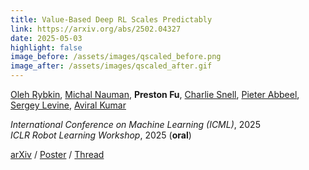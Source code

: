 ```yaml
---
title: Value-Based Deep RL Scales Predictably
link: https://arxiv.org/abs/2502.04327
date: 2025-05-03
highlight: false
image_before: /assets/images/qscaled_before.png
image_after: /assets/images/qscaled_after.gif
---
```


[Oleh Rybkin](https://people.eecs.berkeley.edu/~oleh/),
[Michal Nauman](https://scholar.google.com/citations?user=GnEVRtQAAAAJ&hl=en),
**Preston Fu**,
[Charlie Snell](https://sea-snell.github.io/),
[Pieter Abbeel](https://people.eecs.berkeley.edu/~pabbeel/),
[Sergey Levine](https://people.eecs.berkeley.edu/~svlevine/),
[Aviral Kumar](https://aviralkumar2907.github.io/)

_International Conference on Machine Learning (ICML)_, 2025 \
_ICLR Robot Learning Workshop_, 2025 (**oral**)

[arXiv](https://arxiv.org/abs/2502.04327) / [Poster](/assets/pdf/utd_scaling_poster_icml.pdf) / [Thread](https://x.com/_oleh/status/1889016893140516880)

<!-- We build empirical models of the data-compute Pareto frontier, optimal resource
allocation across data and compute, and hyperparameter dependencies for value-based
RL. From small-scale runs, we can extrapolate towards higher data, compute, and
performance. -->
